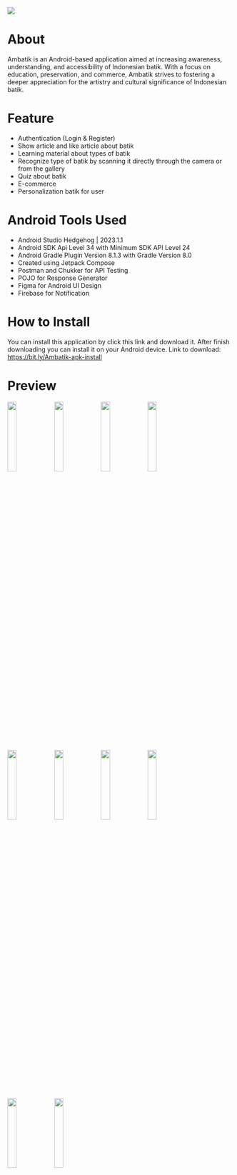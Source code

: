 <p>
  <img src="https://github.com/austinlieandro/Ambatik/blob/master/asset/Thumbnail.jpg"/>
</p>

# About
Ambatik is an Android-based application aimed at increasing awareness, understanding, and accessibility of Indonesian batik. With a focus on education, preservation, and commerce, Ambatik strives to fostering a deeper appreciation for the artistry and cultural significance of Indonesian batik.

# Feature
- Authentication (Login & Register)
- Show article and like article about batik
- Learning material about types of batik
- Recognize type of batik by scanning it directly through the camera or from the gallery
- Quiz about batik
- E-commerce
- Personalization batik for user

# Android Tools Used
- Android Studio Hedgehog | 2023.1.1
- Android SDK Api Level 34 with Minimum SDK API Level 24
- Android Gradle Plugin Version 8.1.3 with Gradle Version 8.0
- Created using Jetpack Compose
- Postman and Chukker for API Testing
- POJO for Response Generator
- Figma for Android UI Design
- Firebase for Notification

# How to Install
You can install this application by click this link and download it. After finish downloading you can install it on your Android device. Link to download: https://bit.ly/Ambatik-apk-install

# Preview
<p>
  <img src="https://github.com/austinlieandro/Ambatik/blob/master/asset/1.jpg" width="20%"/>
  <img src="https://github.com/austinlieandro/Ambatik/blob/master/asset/2.jpg" width="20%"/>
  <img src="https://github.com/austinlieandro/Ambatik/blob/master/asset/3.jpg" width="20%"/>
  <img src="https://github.com/austinlieandro/Ambatik/blob/master/asset/4.jpg" width="20%"/>
  <img src="https://github.com/austinlieandro/Ambatik/blob/master/asset/5.jpg" width="20%"/>
  <img src="https://github.com/austinlieandro/Ambatik/blob/master/asset/6.jpg" width="20%"/>
  <img src="https://github.com/austinlieandro/Ambatik/blob/master/asset/7.jpg" width="20%"/>
  <img src="https://github.com/austinlieandro/Ambatik/blob/master/asset/8.jpg" width="20%"/>
  <img src="https://github.com/austinlieandro/Ambatik/blob/master/asset/9.jpg" width="20%"/>
  <img src="https://github.com/austinlieandro/Ambatik/blob/master/asset/10.jpg" width="20%"/>
</p>
